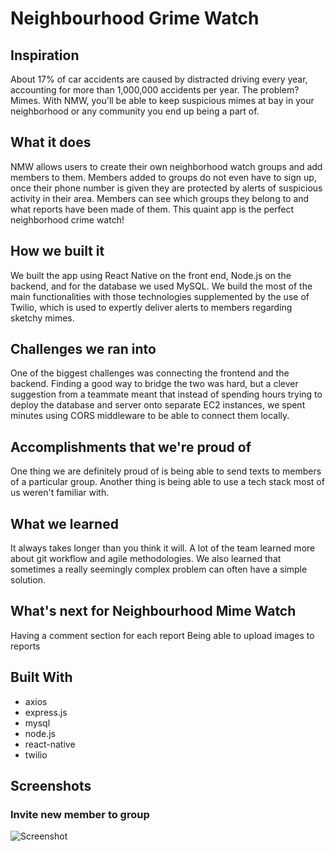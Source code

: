 # Neighbourhood Grime Watch

## Inspiration
About 17% of car accidents are caused by distracted driving every year, accounting for more than 1,000,000 accidents per year. The problem? Mimes. With NMW, you'll be able to keep suspicious mimes at bay in your neighborhood or any community you end up being a part of.

## What it does
NMW allows users to create their own neighborhood watch groups and add members to them. Members added to groups do not even have to sign up, once their phone number is given they are protected by alerts of suspicious activity in their area. Members can see which groups they belong to and what reports have been made of them. This quaint app is the perfect neighborhood crime watch!

## How we built it
We built the app using React Native on the front end, Node.js on the backend, and for the database we used MySQL. We build the most of the main functionalities with those technologies supplemented by the use of Twilio, which is used to expertly deliver alerts to members regarding sketchy mimes.

## Challenges we ran into
One of the biggest challenges was connecting the frontend and the backend. Finding a good way to bridge the two was hard, but a clever suggestion from a teammate meant that instead of spending hours trying to deploy the database and server onto separate EC2 instances, we spent minutes using CORS middleware to be able to connect them locally.

## Accomplishments that we're proud of
One thing we are definitely proud of is being able to send texts to members of a particular group. Another thing is being able to use a tech stack most of us weren't familiar with.

## What we learned
It always takes longer than you think it will. A lot of the team learned more about git workflow and agile methodologies. We also learned that sometimes a really seemingly complex problem can often have a simple solution.

## What's next for Neighbourhood Mime Watch
Having a comment section for each report Being able to upload images to reports

## Built With
- axios
- express.js
- mysql
- node.js
- react-native
- twilio

## Screenshots
### Invite new member to group
![Screenshot](https://i.imgur.com/XdKGnO9.png)
